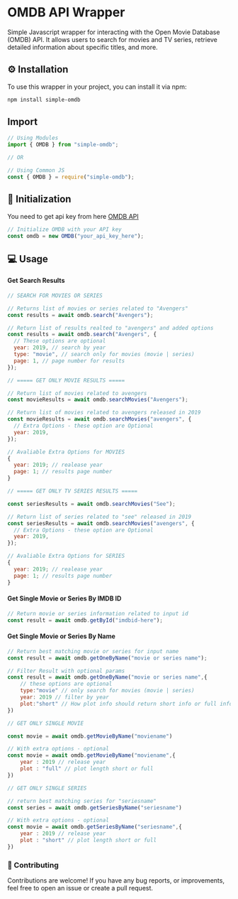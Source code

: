 # OMDB API Wrapper

Simple Javascript wrapper for interacting with the Open Movie Database (OMDB) API. It allows users to search for movies and TV series, retrieve detailed information about specific titles, and more.

## ⚙ Installation

To use this wrapper in your project, you can install it via npm:

```bash
npm install simple-omdb
```

## Import

```js
// Using Modules
import { OMDB } from "simple-omdb";

// OR

// Using Common JS
const { OMDB } = require("simple-omdb");
```

## 🌄 Initialization

You need to get api key from here [OMDB API](https://www.omdbapi.com/apikey.aspx)

```js
// Initialize OMDB with your API key
const omdb = new OMDB("your_api_key_here");
```

## 💻 Usage

#### Get Search Results

```js
// SEARCH FOR MOVIES OR SERIES

// Returns list of movies or series related to "Avengers"
const results = await omdb.search("Avengers");

// Return list of results realted to "avengers" and added options
const results = await omdb.search("Avengers", {
  // These options are optional
  year: 2019, // search by year
  type: "movie", // search only for movies (movie | series)
  page: 1, // page number for results
});

// ===== GET ONLY MOVIE RESULTS =====

// Return list of movies related to avengers
const movieResults = await omdb.searchMovies("Avengers");

// Return list of movies related to avengers released in 2019
const movieResults = await omdb.searchMovies("avengers", {
  // Extra Options - these option are Optional
  year: 2019,
});

// Avaliable Extra Options for MOVIES
{
  year: 2019; // realease year
  page: 1; // results page number
}

// ===== GET ONLY TV SERIES RESULTS =====

const seriesResults = await omdb.searchMovies("See");

// Return list of series related to "see" released in 2019
const seriesResults = await omdb.searchMovies("avengers", {
  // Extra Options - these option are Optional
  year: 2019,
});

// Avaliable Extra Options for SERIES
{
  year: 2019; // realease year
  page: 1; // results page number
}
```

#### Get Single Movie or Series By IMDB ID

```js
// Return movie or series information related to input id
const result = await omdb.getById("imdbid-here");
```

#### Get Single Movie or Series By Name

```js
// Return best matching movie or series for input name
const result = await omdb.getOneByName("movie or series name");

// Filter Result with optional params
const result = await omdb.getOneByName("movie or series name",{
    // these options are optional
    type:"movie" // only search for movies (movie | series)
    year: 2019 // filter by year
    plot:"short" // How plot info should return short info or full info
})

// GET ONLY SINGLE MOVIE

const movie = await omdb.getMovieByName("moviename")

// With extra options - optional
const movie = await omdb.getMovieByName("moviename",{
    year : 2019 // release year
    plot : "full" // plot length short or full
})

// GET ONLY SINGLE SERIES

// return best matching series for "seriesname"
const series = await omdb.getSeriesByName("seriesname")

// With extra options - optional
const movie = await omdb.getSeriesByName("seriesname",{
    year : 2019 // release year
    plot : "short" // plot length short or full
})

```

### 🍃 Contributing

Contributions are welcome! If you have any bug reports, or improvements, feel free to open an issue or create a pull request.
